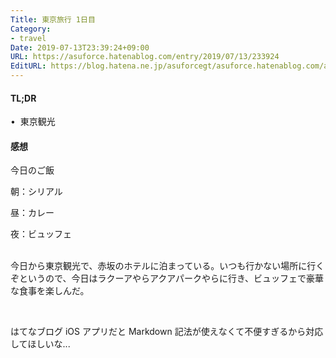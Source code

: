 ```yaml
---
Title: 東京旅行 1日目
Category:
- travel
Date: 2019-07-13T23:39:24+09:00
URL: https://asuforce.hatenablog.com/entry/2019/07/13/233924
EditURL: https://blog.hatena.ne.jp/asuforcegt/asuforce.hatenablog.com/atom/entry/17680117127217768214
---
```


<h4>TL;DR</h4>
<p>•  東京観光 </p>
<h4>感想</h4>
<p>今日のご飯</p>
<p>朝：シリアル</p>
<p>昼：カレー</p>
<p>夜：ビュッフェ</p>
<p><br />今日から東京観光で、赤坂のホテルに泊まっている。いつも行かない場所に行くぞというので、今日はラクーアやらアクアパークやらに行き、ビュッフェで豪華な食事を楽しんだ。</p>
<p> </p>
<p>はてなブログ iOS アプリだと Markdown 記法が使えなくて不便すぎるから対応してほしいな...</p>
